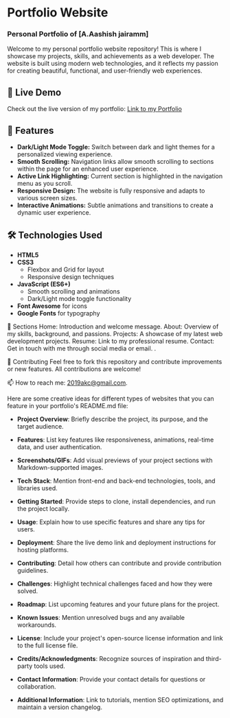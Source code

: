 # Portfolio Website

### Personal Portfolio of [A.Aashish jairamm]

Welcome to my personal portfolio website repository! This is where I showcase my projects, skills, and achievements as a web developer. The website is built using modern web technologies, and it reflects my passion for creating beautiful, functional, and user-friendly web experiences.

## 🚀 Live Demo

Check out the live version of my portfolio: [Link to my Portfolio](http://127.0.0.1:5500/html-css-javascript-projects-main/Portfolio-website/index.html)

## 🌟 Features

- **Dark/Light Mode Toggle:** Switch between dark and light themes for a personalized viewing experience.
- **Smooth Scrolling:** Navigation links allow smooth scrolling to sections within the page for an enhanced user experience.
- **Active Link Highlighting:** Current section is highlighted in the navigation menu as you scroll.
- **Responsive Design:** The website is fully responsive and adapts to various screen sizes.
- **Interactive Animations:** Subtle animations and transitions to create a dynamic user experience.

## 🛠️ Technologies Used

- **HTML5**
- **CSS3**
  - Flexbox and Grid for layout
  - Responsive design techniques
- **JavaScript (ES6+)**
  - Smooth scrolling and animations
  - Dark/Light mode toggle functionality
- **Font Awesome** for icons
- **Google Fonts** for typography


🎯 Sections
Home: Introduction and welcome message.
About: Overview of my skills, background, and passions.
Projects: A showcase of my latest web development projects.
Resume: Link to my professional resume.
Contact: Get in touch with me through social media or email.
.

🤝 Contributing
Feel free to fork this repository and contribute improvements or new features. All contributions are welcome!

 📫 How to reach me: 2019akc@gmail.com.

Here are some creative ideas for different types of websites that you can feature in your portfolio's README.md file:

- **Project Overview**: Briefly describe the project, its purpose, and the target audience.
  
- **Features**: List key features like responsiveness, animations, real-time data, and user authentication.
  
- **Screenshots/GIFs**: Add visual previews of your project sections with Markdown-supported images.
  
- **Tech Stack**: Mention front-end and back-end technologies, tools, and libraries used.
  
- **Getting Started**: Provide steps to clone, install dependencies, and run the project locally.
  
- **Usage**: Explain how to use specific features and share any tips for users.
  
- **Deployment**: Share the live demo link and deployment instructions for hosting platforms.
  
- **Contributing**: Detail how others can contribute and provide contribution guidelines.
  
- **Challenges**: Highlight technical challenges faced and how they were solved.
  
- **Roadmap**: List upcoming features and your future plans for the project.
  
- **Known Issues**: Mention unresolved bugs and any available workarounds.
  
- **License**: Include your project's open-source license information and link to the full license file.
  
- **Credits/Acknowledgments**: Recognize sources of inspiration and third-party tools used.
  
- **Contact Information**: Provide your contact details for questions or collaboration.
  
- **Additional Information**: Link to tutorials, mention SEO optimizations, and maintain a version changelog.



